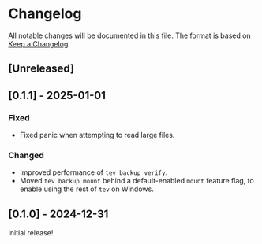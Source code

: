 # Changelog
All notable changes will be documented in this file. The format is based on
[Keep a Changelog](https://keepachangelog.com/en/1.0.0/).

## [Unreleased]

## [0.1.1] - 2025-01-01
### Fixed
- Fixed panic when attempting to read large files.

### Changed
- Improved performance of `tev backup verify`.
- Moved `tev backup mount` behind a default-enabled `mount` feature flag, to
  enable using the rest of `tev` on Windows.

## [0.1.0] - 2024-12-31
Initial release!
